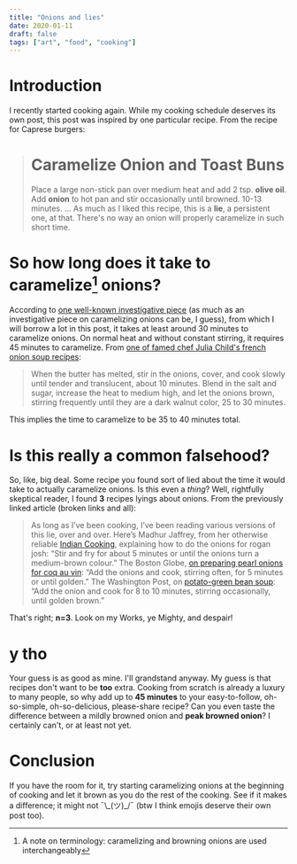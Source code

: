 ```yaml
---
title: "Onions and lies"
date: 2020-01-11
draft: false
tags: ["art", "food", "cooking"]
---
```

# Introduction
I recently started cooking again. While my cooking schedule deserves its own post, this post was inspired by one particular recipe. From the recipe for Caprese burgers:
> # Caramelize Onion and Toast Buns
> Place a large non-stick pan over medium heat and add 2 tsp. **olive oil**. Add **onion** to hot pan and stir occasionally until browned. 10-13 minutes. ...
As much as I liked this recipe, this is a **lie**, a persistent one, at that. There's no way an onion will properly caramelize in such short time.
# So how long does it take to caramelize[^1] onions?
According to [one well-known investigative piece](https://slate.com/human-interest/2012/05/how-to-cook-onions-why-recipe-writers-lie-and-lie-about-how-long-they-take-to-caramelize.html) (as much as an investigative piece on caramelizing onions can be, I guess), from which I will borrow a lot in this post, it takes at least around 30 minutes to caramelize onions. On normal heat and without constant stirring, it requires 45 minutes to caramelize. From [one of famed chef Julia Child's french onion soup recipes](https://www.foodnetwork.com/recipes/french-onion-soup-recipe-1950864):
> When the butter has melted, stir in the onions, cover, and cook slowly until tender and translucent, about 10 minutes. Blend in the salt and sugar, increase the heat to medium high, and let the onions brown, stirring frequently until they are a dark walnut color, 25 to 30 minutes.

This implies the time to caramelize to be 35 to 40 minutes total. 
[^1]: A note on terminology: caramelizing and browning onions are used interchangeably
# Is this really a common falsehood?
So, like, big deal. Some recipe you found sort of lied about the time it would take to actually caramelize onions. Is this even a _thing_? Well, rightfully skeptical reader, I found **3** recipes lyings about onions. From the previously linked article (broken links and all):
> As long as I’ve been cooking, I’ve been reading various versions of this lie, over and over. Here’s Madhur Jaffrey, from her otherwise reliable [Indian Cooking](http://www.amazon.com/gp/product/0812065484/ref=as_li_ss_tl?ie=UTF8&tag=slatmaga-20&linkCode=as2&camp=1789&creative=390957&creativeASIN=0812065484), explaining how to do the onions for rogan josh: “Stir and fry for about 5 minutes or until the onions turn a medium-brown colour.” The Boston Globe, [on preparing pearl onions for coq au vin](http://articles.boston.com/2011-03-02/lifestyle/29336062_1_onions-bay-leaf-root-ends): “Add the onions and cook, stirring often, for 5 minutes or until golden.” The Washington Post, on [potato-green bean soup](http://projects.washingtonpost.com/recipes/2010/03/10/darias-potato-green-bean-soup/printer/): “Add the onion and cook for 8 to 10 minutes, stirring occasionally, until golden brown.” 

That's right; **n=3**. Look on my Works, ye Mighty, and despair!
# y tho
Your guess is as good as mine. I'll grandstand anyway. My guess is that recipes don't want to be **too** extra. Cooking from scratch is already a luxury to many people, so why add up to **45 minutes** to your easy-to-follow, oh-so-simple, oh-so-delicious, please-share recipe? Can you even taste the difference between a mildly browned onion and **peak browned onion**? I certainly can't, or at least not yet.
# Conclusion
If you have the room for it, try starting caramelizing onions at the beginning of cooking and let it brown as you do the rest of the cooking. See if it makes a difference; it might not ¯\\\_(ツ)_/¯ (btw I think emojis deserve their own post too).
